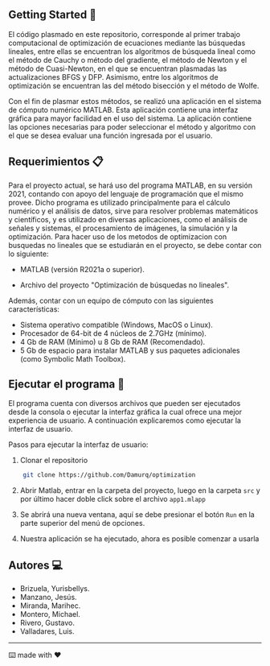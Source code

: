 ## Getting Started 🚀

El código plasmado en este repositorio, corresponde al primer trabajo computacional de optimización de ecuaciones mediante las búsquedas lineales, entre ellas se encuentran los algoritmos de búsqueda lineal como el método de Cauchy o método del gradiente, el método de Newton y el método de Cuasi-Newton, en el que se encuentran plasmadas las actualizaciones BFGS y DFP. Asimismo, entre los algoritmos de optimización se encuentran las del método bisección y el método de Wolfe.

Con el fin de plasmar estos métodos, se realizó una aplicación en el sistema de cómputo numérico MATLAB. Esta aplicación contiene una interfaz gráfica para mayor facilidad en el uso del sistema. La aplicación contiene las opciones necesarias para poder seleccionar el método y algoritmo con el que se desea evaluar una función ingresada por el usuario.

## Requerimientos 📋

Para el proyecto actual, se hará uso del programa MATLAB, en su versión 2021, contando con apoyo del lenguaje de programación que el mismo provee. Dicho programa es utilizado principalmente para el cálculo numérico y el análisis de datos, sirve para resolver problemas matemáticos y científicos, y es utilizado en diversas aplicaciones, como el análisis de señales y sistemas, el procesamiento de imágenes, la simulación y la optimización. Para hacer uso de los metodos de optimizacion con busquedas no lineales que se estudiarán en el proyecto, se debe contar con lo siguiente:

* MATLAB (versión R2021a o superior).

* Archivo del proyecto "Optimización de búsquedas no lineales".

Además, contar con un equipo de cómputo con las siguientes características:

* Sistema operativo compatible (Windows, MacOS o Linux).
* Procesador de 64-bit de 4 núcleos de 2.7GHz (mínimo).
* 4 Gb de RAM (Mínimo) u 8 Gb de RAM (Recomendado).
* 5 Gb de espacio para instalar MATLAB y sus paquetes adicionales (como Symbolic Math Toolbox).

## Ejecutar el programa 🔧

El programa cuenta con diversos archivos que pueden ser ejecutados desde la consola o ejecutar la interfaz gráfica la cual ofrece una mejor experiencia de usuario. A continuación explicaremos como ejecutar la interfaz de usuario.

Pasos para ejecutar la interfaz de usuario:
1. Clonar el repositorio

```bash
    git clone https://github.com/Damurq/optimization
```

2. Abrir Matlab, entrar en la carpeta del proyecto, luego en la carpeta `src` y por último hacer doble click sobre el archivo `app1.mlapp`

3. Se abrirá una nueva ventana, aquí se debe presionar el botón `Run` en la parte superior del menú de opciones.

4. Nuestra aplicación se ha ejecutado, ahora es posible comenzar a usarla

## Autores 💻

* Brizuela, Yurisbellys.
* Manzano, Jesús.
* Miranda, Marihec.
* Montero, Michael.
* Rivero, Gustavo.
* Valladares, Luis.

---
⌨️ made with ❤️ 
